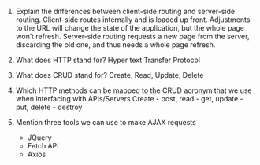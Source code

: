 1. Explain the differences between client-side routing and server-side routing.
Client-side routes internally and is loaded up front.  Adjustments to the URL will change the state of the application, but the whole page won’t refresh. Server-side routing requests a new page from the server, discarding the old one, and thus needs a whole page refresh.

2. What does HTTP stand for?
	Hyper text Transfer Protocol

3. What does CRUD stand for?
	Create, Read, Update, Delete

4. Which HTTP methods can be mapped to the CRUD acronym that we use when interfacing with APIs/Servers
	Create - post, read - get, update - put, delete - destroy

5. Mention three tools we can use to make AJAX requests
	- JQuery
	- Fetch API
	- Axios